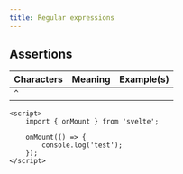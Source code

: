 ```yaml
---
title: Regular expressions
---
```


<script context="module">
  export function load() {
    return {
      stuff: {
        title: 'Regular expressions'
      }
    };
  }
</script>

## Assertions

| Characters | Meaning | Example(s) |
| ---------- | ------- | ---------- |
| `^`        |         |            |

```svelte
<script>
	import { onMount } from 'svelte';

	onMount(() => {
		console.log('test');
	});
</script>
```
